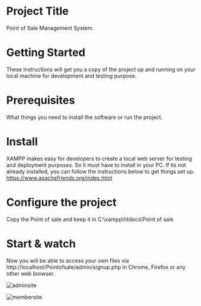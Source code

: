 # Project Title
Point of Sale Management System.
# Getting Started
These instructions will get you a copy of the project up and running on your local machine for development and testing purpose.
# Prerequisites
What things you need to install the software or run the project.
# Install
XAMPP makes easy for developers to create a local web server for testing and deployment purposes. So it must have to install in your PC. If its not already installed, you can follow the instructions below to get things set up.
https://www.apachefriends.org/index.html
# Configure the project
Copy the Point of sale and keep it in C:\xampp\htdocs\Point of sale
# Start & watch
Now you will be able to access your own files via http://localhost/Pointofsale/admin/signup.php in Chrome, Firefox or any other web browser.

![adminsite](https://user-images.githubusercontent.com/11693744/39675293-bedc0e1e-517a-11e8-929e-3beb72b19877.JPG)

![membersite](https://user-images.githubusercontent.com/11693744/39675257-510e2688-517a-11e8-89bd-0e79b3239569.JPG)
